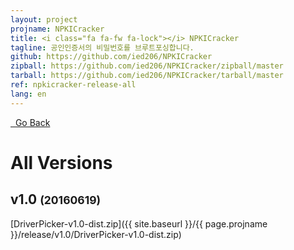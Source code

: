 ```yaml
---
layout: project
projname: NPKICracker
title: <i class="fa fa-fw fa-lock"></i> NPKICracker
tagline: 공인인증서의 비밀번호를 브루트포싱합니다.
github: https://github.com/ied206/NPKICracker
zipball: https://github.com/ied206/NPKICracker/zipball/master
tarball: https://github.com/ied206/NPKICracker/tarball/master
ref: npkicracker-release-all
lang: en
---
```


<a href="{{ site.baseurl }}/{{ page.projname }}" class="btn-dark"><i class="fa fa-fw fa-chevron-left"></i>&nbsp;&nbsp;Go Back</a>

# <i class="fa fa-fw fa-history"></i> All Versions

## v1.0 <small>(20160619)</small>
[DriverPicker-v1.0-dist.zip]({{ site.baseurl }}/{{ page.projname }}/release/v1.0/DriverPicker-v1.0-dist.zip)

